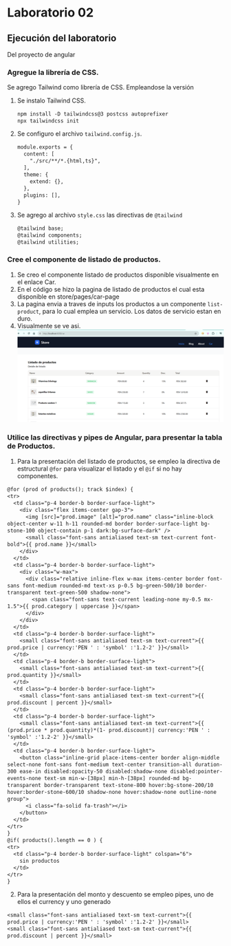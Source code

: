 # Laboratorio 02

## Ejecución del laboratorio
Del proyecto de angular
### Agregue la librería de CSS.
Se agrego Tailwind como librería de CSS. Empleandose la versión
1. Se instalo Tailwind CSS.
    ```
    npm install -D tailwindcss@3 postcss autoprefixer
    npx tailwindcss init
    ```
2. Se configuro el archivo `tailwind.config.js`.
    ```
    module.exports = {
      content: [
        "./src/**/*.{html,ts}",
      ],
      theme: {
        extend: {},
      },
      plugins: [],
    }
    ```
3. Se agrego al archivo `style.css` las directivas de `@tailwind`
    ```
    @tailwind base;
    @tailwind components;
    @tailwind utilities;
    ```

### Cree el componente de listado de productos.
1. Se creo el componente listado de productos disponible visualmente en el enlace Car.
2. En el código se hizo la pagina de listado de productos el cual esta disponible en store/pages/car-page 
3. La pagina envia a traves de inputs los productos a un componente `list-product`, para lo cual emplea un servicio. Los datos de servicio estan en duro. 
4. Visualmente se ve asi.
![Pantalla de listado de productos](scream/scream-01.png)


### Utilice las directivas y pipes de Angular, para presentar la tabla de Productos.
1. Para la presentación del listado de productos, se empleo la directiva de estructural `@for` para visualizar el listado y el `@if` si no hay componentes.
  ```
  @for (prod of products(); track $index) {
  <tr>
    <td class="p-4 border-b border-surface-light">
      <div class="flex items-center gap-3">
        <img [src]="prod.image" [alt]="prod.name" class="inline-block object-center w-11 h-11 rounded-md border border-surface-light bg-stone-100 object-contain p-1 dark:bg-surface-dark" />
        <small class="font-sans antialiased text-sm text-current font-bold">{{ prod.name }}</small>
      </div>
    </td>
    <td class="p-4 border-b border-surface-light">
      <div class="w-max">
        <div class="relative inline-flex w-max items-center border font-sans font-medium rounded-md text-xs p-0.5 bg-green-500/10 border-transparent text-green-500 shadow-none">
          <span class="font-sans text-current leading-none my-0.5 mx-1.5">{{ prod.category | uppercase }}</span>
        </div>
      </div>
    </td>
    <td class="p-4 border-b border-surface-light">
      <small class="font-sans antialiased text-sm text-current">{{ prod.price | currency:'PEN ' : 'symbol' :'1.2-2' }}</small>
    </td>
    <td class="p-4 border-b border-surface-light">
      <small class="font-sans antialiased text-sm text-current">{{ prod.quantity }}</small>
    </td>
    <td class="p-4 border-b border-surface-light">
      <small class="font-sans antialiased text-sm text-current">{{ prod.discount | percent }}</small>
    </td>
    <td class="p-4 border-b border-surface-light">
      <small class="font-sans antialiased text-sm text-current">{{ (prod.price * prod.quantity)*(1- prod.discount)| currency:'PEN ' : 'symbol' :'1.2-2' }}</small>
    </td>
    <td class="p-4 border-b border-surface-light">
      <button class="inline-grid place-items-center border align-middle select-none font-sans font-medium text-center transition-all duration-300 ease-in disabled:opacity-50 disabled:shadow-none disabled:pointer-events-none text-sm min-w-[38px] min-h-[38px] rounded-md bg-transparent border-transparent text-stone-800 hover:bg-stone-200/10 hover:border-stone-600/10 shadow-none hover:shadow-none outline-none group">
        <i class="fa-solid fa-trash"></i>
      </button>
    </td>
  </tr>
  }
  @if( products().length == 0 ) {
  <tr>
    <td class="p-4 border-b border-surface-light" colspan="6">
      sin productos
    </td>
  </tr>
  }
  ```
2. Para la presentación del monto y descuento se empleo pipes, uno de ellos el currency y uno generado
  ```
  <small class="font-sans antialiased text-sm text-current">{{ prod.price | currency:'PEN ' : 'symbol' :'1.2-2' }}</small>
  <small class="font-sans antialiased text-sm text-current">{{ prod.discount | percent }}</small>
  ```

 